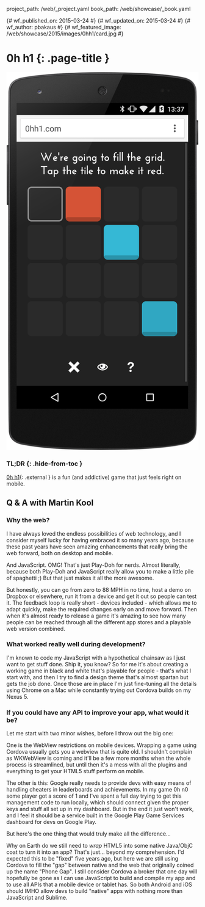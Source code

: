 project_path: /web/_project.yaml
book_path: /web/showcase/_book.yaml

{# wf_published_on: 2015-03-24 #}
{# wf_updated_on: 2015-03-24 #}
{# wf_author: pbakaus #}
{# wf_featured_image: /web/showcase/2015/images/0hh1/card.jpg #}

# 0h h1 {: .page-title }

<img src="images/0hh1/screenshot.png" class="attempt-right">

### TL;DR {: .hide-from-toc }

[0h h1](http://0hh1.com/){: .external } is a fun (and addictive) game that just feels right
on mobile.

## Q & A with Martin Kool

### Why the web?

I have always loved the endless possibilities of web technology, and I
consider myself lucky for having embraced it so many years ago, because these
past years have seen amazing enhancements that really bring the web forward,
both on desktop and mobile.

And JavaScript. OMG! That's just Play-Doh for nerds. Almost literally, because
both Play-Doh and JavaScript really allow you to make a little pile of
spaghetti ;) But that just makes it all the more awesome.

But honestly, you can go from zero to 88 MPH in no time, host a demo on
Dropbox or elsewhere, run it from a device and get it out so people can test
it. The feedback loop is really short - devices included - which allows me to
adapt quickly, make the required changes early on and move forward. Then
when it's almost ready to release a game it's amazing to see how many people
can be reached through all the different app stores and a playable web version
combined.

### What worked really well during development?

I'm known to code my JavaScript with a hypothetical chainsaw as I just want
to get stuff done. Ship it, you know? So for me it's about creating a working
game in black and white that's playable for people - that's what I start with,
and then I try to find a design theme that's almost spartan but gets the job
done. Once those are in place I'm just fine-tuning all the details using
Chrome on a Mac while constantly trying out Cordova builds on my Nexus 5.

### If you could have any API to improve your app, what would it be?

Let me start with two minor wishes, before I throw out the big one:

One is the WebView restrictions on mobile devices. Wrapping a game using
Cordova usually gets you a webview that is quite old. I shouldn't complain as
WKWebView is coming and it'll be a few more months when the whole process is
streamlined, but until then it's a mess with all the plugins and everything to
get your HTML5 stuff perform on mobile.

The other is this: Google really needs to provide devs with easy means of
handling cheaters in leaderboards and achievements. In my game 0h n0 some
player got a score of 1 and I've spent a full day trying to get this
management code to run locally, which should connect given the proper
keys and stuff all set up in my dashboard. But in the end it just won't
work, and I feel it should be a service built in the Google Play Game
Services dashboard for devs on Google Play.

But here's the one thing that would truly make all the difference...

Why on Earth do we still need to *wrap* HTML5 into some native Java/ObjC
coat to turn it into an app? That's just... beyond my comprehension. I'd
expected this to be "fixed" five years ago, but here we are still using
Cordova to fill the "gap" between native and the web that originally coined
up the name "Phone Gap". I still consider Cordova a broker that one day will
hopefully be gone as I can use JavaScript to build and compile my app and to
use all APIs that a mobile device or tablet has. So both Android and iOS
should IMHO allow devs to build "native" apps with nothing more than
JavaScript and Sublime.

